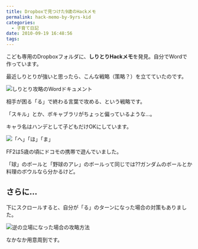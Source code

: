 ```yaml
---
title: Dropboxで見つけた9歳のHackメモ
permalink: hack-memo-by-9yrs-kid
categories:
  - 子育て日記
date: 2010-09-19 16:48:56
tags:
---
```


こども専用のDropboxフォルダに、**しりとりHackメモ**を発見。自分でWordで作っています。

最近しりとりが強いと思ったら、こんな戦略（策略？）を立てていたのです。

![しりとり攻略のWordドキュメント](/images/ia-kid/200912-shiritori-1.png)

相手が困る「る」で終わる言葉で攻める、という戦略です。

「スキル」とか、ボキャブラリがちょっと偏っているような...。

キャラ名はハンデとして子どもだけOKにしています。

![「へ」「ほ」「ま」](/images/ia-kid/200912-shiritori-2.png)

FF2は5歳の頃にドコモの携帯で遊んでいました。

「球」のボールと「野球のアレ」のボールって同じでは??ガンダムのボールとか料理のボウルなら分かるけど。

## さらに...

下にスクロールすると、自分が「る」のターンになった場合の対策もありました。

![逆の立場になった場合の攻略方法](/images/ia-kid/200912-shiritori-3.png)

なかなか用意周到です。